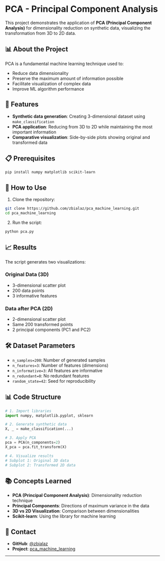 # PCA - Principal Component Analysis

This project demonstrates the application of **PCA (Principal Component Analysis)** for dimensionality reduction on synthetic data, visualizing the transformation from 3D to 2D data.

## 📊 About the Project

PCA is a fundamental machine learning technique used to:
- Reduce data dimensionality
- Preserve the maximum amount of information possible
- Facilitate visualization of complex data
- Improve ML algorithm performance

## 🚀 Features

- **Synthetic data generation**: Creating 3-dimensional dataset using `make_classification`
- **PCA application**: Reducing from 3D to 2D while maintaining the most important information
- **Comparative visualization**: Side-by-side plots showing original and transformed data

## 📋 Prerequisites

```bash
pip install numpy matplotlib scikit-learn
```

## 🔧 How to Use

1. Clone the repository:
```bash
git clone https://github.com/zbialaz/pca_machine_learning.git
cd pca_machine_learning
```

2. Run the script:
```bash
python pca.py
```

## 📈 Results

The script generates two visualizations:

### Original Data (3D)
- 3-dimensional scatter plot
- 200 data points
- 3 informative features

### Data after PCA (2D)
- 2-dimensional scatter plot
- Same 200 transformed points
- 2 principal components (PC1 and PC2)

## 🛠️ Dataset Parameters

- `n_samples=200`: Number of generated samples
- `n_features=3`: Number of features (dimensions)
- `n_informative=3`: All features are informative
- `n_redundant=0`: No redundant features
- `random_state=42`: Seed for reproducibility

## 📊 Code Structure

```python
# 1. Import libraries
import numpy, matplotlib.pyplot, sklearn

# 2. Generate synthetic data
X, _ = make_classification(...)

# 3. Apply PCA
pca = PCA(n_components=2)
X_pca = pca.fit_transform(X)

# 4. Visualize results
# Subplot 1: Original 3D data
# Subplot 2: Transformed 2D data
```

## 📚 Concepts Learned

- **PCA (Principal Component Analysis)**: Dimensionality reduction technique
- **Principal Components**: Directions of maximum variance in the data
- **3D vs 2D Visualization**: Comparison between dimensionalities
- **Scikit-learn**: Using the library for machine learning

## 📧 Contact

- **GitHub**: [@zbialaz](https://github.com/zbialaz)
- **Project**: [pca_machine_learning](https://github.com/zbialaz/pca_machine_learning)

---
